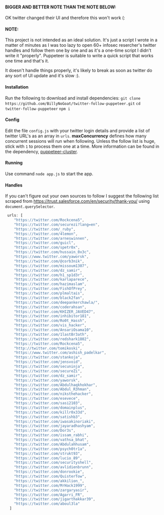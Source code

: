 #### BIGGER AND BETTER NOTE THAN THE NOTE BELOW:
OK twitter changed their UI and therefore this won't work (:

#### NOTE:
This project is not intended as an ideal solution. It's just a script I wrote in a matter of minutes as I was too lazy to open 60+ infosec resercher's twitter handles and follow them one by one and as it's a one-time script I didn't write it "properly". Puppeteer is suitable to write a quick script that works one time and that's it.

It doesn't handle things properly, it's likely to break as soon as twitter do any sort of UI update and it's slow :).

#### Installation
Run the following to download and install dependencies:
`git clone https://github.com/BillyNoGoat/twitter-follow-puppeteer.git`
`cd twitter-follow-puppeteer`
`npm i`

#### Config
Edit the file `config.js` with your twitter login details and provide a list of twitter URL's as an array in `urls`.
**maxConcurrency** defines how many concurrent sessions will run when following. Unless the follow list is huge, stick with `1` to process them one at a time.
More information can be found in the dependency, [puppeteer-cluster](https://github.com/thomasdondorf/puppeteer-cluster#clusterlaunchoptions).

#### Running
Use command `node app.js` to start the app.

#### Handles
If you can't figure out your own sources to follow I suggest the following list scraped from https://trust.salesforce.com/en/security/thank-you/ using `document.querySelector`. 

```javascript
 urls: [
    "https://twitter.com/Rockcena5",
    "https://twitter.com/securezi?lang=en",
    "https://twitter.com/_ruby",
    "https://twitter.com/4lemon",
    "https://twitter.com/arneswinnen",
    "https://twitter.com/guicl",
    "https://twitter.com/spetr0x",
    "https://twitter.com/hussain_0x3c",
    "https://www.twitter.com/yaworsk",
    "https://twitter.com/@corb3nik",
    "https://twitter.com/missoum1307",
    "https://twitter.com/dz_samir",
    "https://twitter.com/h1_sp1d3r",
    "https://twitter.com/karlaparece",
    "https://twitter.com/hazimaslam",
    "https://twitter.com/FishOfPrey",
    "https://twitter.com/plmaltais",
    "https://twitter.com/black2fan",
    "https://twitter.com/deepankerchawla/",
    "https://twitter.com/coderahsan",
    "https://twitter.com/KHIZER_JAVED47",
    "https://twitter.com/inhibitor181",
    "https://twitter.com/Ro0t_Hassh",
    "https://twitter.com/vis_hacker",
    "https://twitter.com/AnsariOsama10",
    "https://twitter.com/1lastBr3ath",
    "https://twitter.com/redshark1802",
    "https://twitter.com/Rockcena5",
    "http://twitter.com/tomikoski",
    "https://www.twitter.com/ashish_padelkar",
    "https://twitter.com/stankoja",
    "https://twitter.com/jensvoid",
    "https://twitter.com/secuninja",
    "https://twitter.com/secureZi",
    "https://twitter.com/dz_samir",
    "https://twitter.com/yaworsk",
    "https://twitter.com/Abdulhaqkhokhar",
    "https://twitter.com/Abdul_R3hman",
    "https://twitter.com/niksthehacker",
    "https://twitter.com/esevece",
    "https://twitter.com/sasi2103",
    "https://twitter.com/domainplus",
    "https://twitter.com/killr0x33d",
    "https://twitter.com/satishb3",
    "https://twitter.com/iwasakinoriaki",
    "https://twitter.com/jayaradhashyam",
    "https://twitter.com/Dor3s",
    "https://twitter.com/issam_rabhi",
    "https://twitter.com/vathsa_bhat",
    "https://twitter.com/Abdulahhusam",
    "https://twitter.com/psych0tr1a",
    "https://twitter.com/strukt93",
    "https://twitter.com/lucio_89",
    "https://twitter.com/securityshell",
    "https://twitter.com/avlidienbrunn",
    "https://twitter.com/donrookie",
    "https://twitter.com/QuisterTow",
    "https://twitter.com/akkilion_",
    "https://twitter.com/MrHack1999",
    "https://twitter.com/zargaryasir",
    "https://twitter.com/Agarri_FR",
    "https://twitter.com/jigarthakkar39",
    "https://twitter.com/aboul3la"
  ]
  ```

